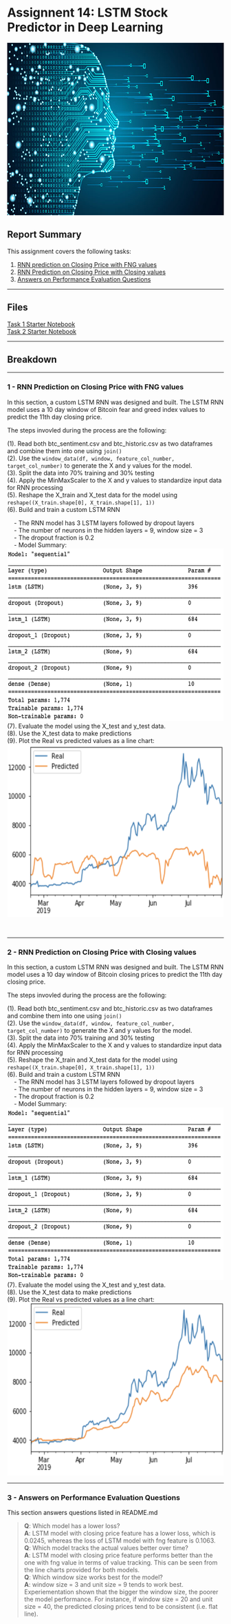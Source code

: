 # Assignnent 14: LSTM Stock Predictor in Deep Learning 

<img src="Images/bg.jpg" width="800" height="400" /> </br>


## Report Summary

This assignment covers the following tasks:

1. [RNN prediction on Closing Price with FNG values](#1---RNN-Prediction-on-Closing-Price-with-FNG-values)
2. [RNN Prediction on Closing Price with Closing values](#2---RNN-Prediction-on-Closing-Price-with-Closing-values)
3. [Answers on Performance Evaluation Questions](#3---Answers-on-Performance-Evaluation-Questions)

---

## Files

[Task 1 Starter Notebook](Instructions/Starter_Code/lstm_stock_predictor_fng.ipynb) </br>
[Task 2 Starter Notebook](Instructions/Starter_Code/lstm_stock_predictor_closing.ipynb) </br>

---

## Breakdown

---

### 1 - RNN Prediction on Closing Price with FNG values

In this section, a custom LSTM RNN was designed and built. The LSTM RNN model uses a 10 day window of Bitcoin fear and greed index values to predict the 11th day closing price.

The steps invovled during the process are the following: </br>

(1). Read both btc_sentiment.csv and btc_historic.csv as two dataframes and combine them into one using `join()` </br>
(2). Use the `window_data(df, window, feature_col_number, target_col_number)` to generate the X and y values for the model. </br>
(3). Split the data into 70% training and 30% testing </br>
(4). Apply the MinMaxScaler to the X and y values to standardize input data for RNN processing </br>
(5). Reshape the X_train and X_test data for the model using `reshape((X_train.shape[0], X_train.shape[1], 1))` </br>
(6). Build and train a custom LSTM RNN </br>
    
&nbsp;&nbsp;&nbsp;&nbsp;- The RNN model has 3 LSTM layers followed by dropout layers </br>
&nbsp;&nbsp;&nbsp;&nbsp;- The number of neurons in the hidden layers = 9, window size = 3 </br>
&nbsp;&nbsp;&nbsp;&nbsp;- The dropout fraction is 0.2 </br>
&nbsp;&nbsp;&nbsp;&nbsp;- Model Summary: </br>
<img src="Images/rnn_summary.png" width="600" height="400" /> </br>
(7). Evaluate the model using the X_test and y_test data. </br>
(8). Use the X_test data to make predictions </br>
(9). Plot the Real vs predicted values as a line chart: </br>
<img src="Images/model1_perf.png" width="600" height="400" /> </br>

</br>

---

### 2 - RNN Prediction on Closing Price with Closing values

In this section, a custom LSTM RNN was designed and built. The LSTM RNN model uses a 10 day window of Bitcoin closing prices to predict the 11th day closing price.

The steps invovled during the process are the following: </br>

(1). Read both btc_sentiment.csv and btc_historic.csv as two dataframes and combine them into one using `join()` </br>
(2). Use the `window_data(df, window, feature_col_number, target_col_number)` to generate the X and y values for the model. </br>
(3). Split the data into 70% training and 30% testing </br>
(4). Apply the MinMaxScaler to the X and y values to standardize input data for RNN processing </br>
(5). Reshape the X_train and X_test data for the model using `reshape((X_train.shape[0], X_train.shape[1], 1))` </br>
(6). Build and train a custom LSTM RNN </br>
&nbsp;&nbsp;&nbsp;&nbsp;- The RNN model has 3 LSTM layers followed by dropout layers </br>
&nbsp;&nbsp;&nbsp;&nbsp;- The number of neurons in the hidden layers = 9, window size = 3 </br>
&nbsp;&nbsp;&nbsp;&nbsp;- The dropout fraction is 0.2 </br>
&nbsp;&nbsp;&nbsp;&nbsp;- Model Summary: </br>
<img src="Images/rnn_summary.png" width="600" height="400" /> </br>
(7). Evaluate the model using the X_test and y_test data. </br>
(8). Use the X_test data to make predictions </br>
(9). Plot the Real vs predicted values as a line chart: </br>
<img src="Images/model2_perf.png" width="600" height="400" /> </br>

---

### 3 - Answers on Performance Evaluation Questions

This section answers questions listed in README.md </br>

>__Q__: Which model has a lower loss? </br>
>__A__: LSTM model with closing price feature has a lower loss, which is 0.0245, whereas the loss of LSTM model with fng feature is 0.1063. </br>
>__Q__: Which model tracks the actual values better over time? </br>
>__A__: LSTM model with closing price feature performs better than the one with fng value in terms of value tracking. 
This can be seen from the line charts provided for both models. </br>
>__Q__: Which window size works best for the model? </br>
>__A__: window size = 3 and unit size = 9 tends to work best. Experiementation shown that the bigger the window size, the poorer the model performance. 
For instance, if window size = 20 and unit size = 40, the predicted closing prices tend to be consistent (i.e. flat line). 